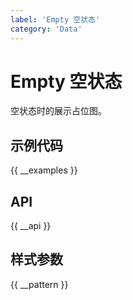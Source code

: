 ```yaml
---
label: 'Empty 空状态'
category: 'Data'
---
```


# Empty 空状态

空状态时的展示占位图。

## 示例代码

{{ __examples }}

## API

{{ __api }}

## 样式参数

{{ __pattern }}
